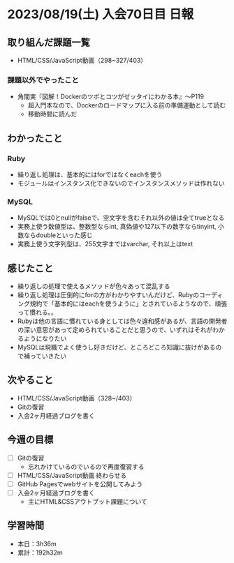 # 2023/08/19(土) 入会70日目 日報

## 取り組んだ課題一覧

- HTML/CSS/JavaScript動画（298~327/403）

### 課題以外でやったこと

- 角間実『図解！Dockerのツボとコツがゼッタイにわかる本』〜P119
  - 超入門本なので、Dockerのロードマップに入る前の準備運動として読む
  - 移動時間に読んだ

## わかったこと

### Ruby

- 繰り返し処理は、基本的にはforではなくeachを使う
- モジュールはインスタンス化できないのでインスタンスメソッドは作れない

### MySQL

- MySQLでは0とnullがfalseで、空文字を含むそれ以外の値は全てtrueとなる
- 実務上使う数値型は、整数型ならint, 真偽値や127以下の数字ならtinyint, 小数ならdoubleといった感じ
- 実務上使う文字列型は、255文字まではvarchar, それ以上はtext

## 感じたこと

- 繰り返しの処理で使えるメソッドが色々あって混乱する
- 繰り返し処理は圧倒的にforの方がわかりやすいんだけど、Rubyのコーディング規約で「基本的にはeachを使うように」とされているようなので、頑張って慣れる。。
- Rubyは他の言語に慣れている身としては色々違和感があるが、言語の開発者の深い意思があって定められていることだと思うので、いずれはそれがわかるようになりたい
- MySQLは現職でよく使うし好きだけど、ところどころ知識に抜けがあるので補っていきたい

## 次やること

- HTML/CSS/JavaScript動画（328~/403）
- Gitの復習
- 入会2ヶ月経過ブログを書く

## 今週の目標

- [ ] Gitの復習
  - 忘れかけているのでいるので再度復習する
- [ ] HTML/CSS/JavaScript動画 終わらせる
- [ ] GitHub Pagesでwebサイトを公開してみよう
- [ ] 入会2ヶ月経過ブログを書く
  - 主にHTML&CSSアウトプット課題について

## 学習時間

- 本日：3h36m
- 累計：192h32m
